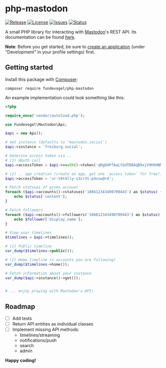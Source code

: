 # php-mastodon
[![Release](https://img.shields.io/github/release/Fundevogel/php-mastodon.svg)](https://github.com/Fundevogel/php-mastodon/releases) [![License](https://img.shields.io/github/license/Fundevogel/php-mastodon.svg)](https://github.com/Fundevogel/php-mastodon/blob/master/LICENSE) [![Issues](https://img.shields.io/github/issues/Fundevogel/php-mastodon.svg)](https://github.com/Fundevogel/php-mastodon/issues) [![Status](https://travis-ci.org/Fundevogel/php-mastodon.svg?branch=master)](https://travis-ci.org/Fundevogel/php-mastodon)

A small PHP library for interacting with [Mastodon](https://en.wikipedia.org/wiki/Mastodon_(software))'s REST API. Its documentation can be found [here](https://docs.joinmastodon.org/client/intro).

**Note**: Before you get started, be sure to [create an application](https://docs.joinmastodon.org/client/token) (under "Development" in your profile settings) first.

## Getting started

Install this package with [Composer](https://getcomposer.org):

```text
composer require fundevogel/php-mastodon
```

An example implementation could look something like this:

```php
<?php

require_once('vendor/autoload.php');

use Fundevogel\Mastodon\Api;

$api = new Api();

# Set instance (defaults to 'mastodon.social')
$api->instance = 'freiburg.social';

# Generate access token via ..
# (1) OAuth call
$api->accessToken = $api->oauth()->token('qRgD4PfAaLtGdTD8AqB9xjV9HhHNMpmQfAwduIDoO-4', 'zpCZc082NnKZMOtjmPrIkLnnqXnOssa-SQU8bxjJsIo')['access_token'];

# (2) .. app creation (create an app, get one `access_token` for free!)
$api->accessToken = 'ur-t0t4lly-s3cr3t-p4ssw@rd';

# Fetch statuses of given account
foreach ($api->accounts()->statuses('106612343490709443') as $status) {
    echo $status['content'];
}

# Fetch followers
foreach ($api->accounts()->followers('106612343490709443') as $status) {
    echo $follower['display_name'];
}

# View your timelines
$timelines = $api->timelines();

# (1) Public timeline
var_dump($timelines->public());

# (2) Home timeline (= accounts you are following)
var_dump($timelines->home());

# Fetch information about your instance
var_dump($api->instance()->get());


# ... enjoy playing with Mastodon's API!
```


## Roadmap

- [ ] Add tests
- [ ] Return API entities as individual classes
- [ ] Implement missing API methods:
    - timelines/streaming
    - notifications/push
    - search
    - admin


**Happy coding!**
